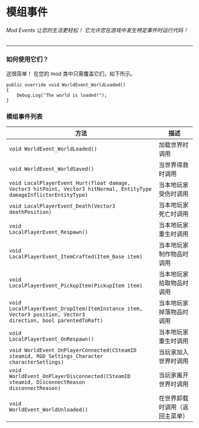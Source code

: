 # 模组事件 
###### Mod Events 让您的生活更轻松！  它允许您在游戏中发生特定事件时运行代码！ 
---

### 如何使用它们？ 
  这很简单！   在您的 mod 类中只需覆盖它们，如下所示。 
```Csharp
public override void WorldEvent_WorldLoaded()
{
    Debug.Log("The world is loaded!");
}
```
### 模组事件列表
|  方法   | 描述  |
|  ----  | ----  |
| <code class="lang-csharp">void WorldEvent_WorldLoaded()</code>  | 加载世界时调用|
| <code class="lang-csharp">void WorldEvent_WorldSaved() </code> | 当世界得救时调用|
| <code class="lang-csharp">void LocalPlayerEvent_Hurt(float damage, Vector3 hitPoint, Vector3 hitNormal, EntityType damageInflictorEntityType)</code>  | 当本地玩家受伤时调用|
| <code class="lang-csharp">void LocalPlayerEvent_Death(Vector3 deathPosition)</code>  | 当本地玩家死亡时调用|
| <code class="lang-csharp">void LocalPlayerEvent_Respawn()</code>  | 当本地玩家重生时调用|
| <code class="lang-csharp">void LocalPlayerEvent_ItemCrafted(Item_Base item)</code>  | 当本地玩家制作物品时调用|
| <code class="lang-csharp">void LocalPlayerEvent_PickupItem(PickupItem item)</code>  | 当本地玩家拾取物品时调用|
| <code class="lang-csharp">void LocalPlayerEvent_DropItem(ItemInstance item, Vector3 position, Vector3 direction, bool parentedToRaft)</code>  | 当本地玩家掉落物品时调用|
| <code class="lang-csharp">void LocalPlayerEvent_OnRespawn()</code>  | 当本地玩家重生时调用|
| <code class="lang-csharp">void WorldEvent_OnPlayerConnected(CSteamID steamid, RGD_Settings_Character characterSettings)</code>  | 当玩家加入世界时调用|
| <code class="lang-csharp">void WorldEvent_OnPlayerDisconnected(CSteamID steamid, DisconnectReason disconnectReason) </code> | 当玩家离开世界时调用|
| <code class="lang-csharp">void WorldEvent_WorldUnloaded()</code>  | 在世界卸载时调用（返回主菜单）|
